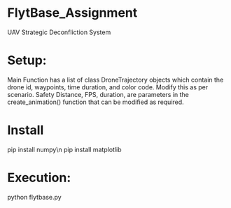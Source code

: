 # FlytBase_Assignment
UAV Strategic Deconfliction System

# Setup: 
Main Function has a list of class DroneTrajectory objects which contain the drone id, waypoints, time duration, and color code. Modify this as per scenario.
Safety Distance, FPS, duration,  are parameters in the create_animation() function that can be modified as required. 

# Install
pip install numpy\n
pip install matplotlib

# Execution:
python flytbase.py


